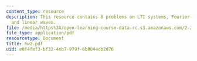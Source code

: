 ```yaml
---
content_type: resource
description: This resource contains 8 problems on LTI systems, Fourier transform,
  and linear waves.
file: /media/https%3A/open-learning-course-data-rc.s3.amazonaws.com/2-22-design-principles-for-ocean-vehicles-13-42-spring-2005/e0f4fef3bf324eb7979f6b8044db2d76_hw2.pdf
file_type: application/pdf
resourcetype: Document
title: hw2.pdf
uid: e0f4fef3-bf32-4eb7-979f-6b8044db2d76
---
```

